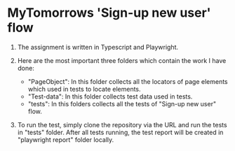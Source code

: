 # MyTomorrows 'Sign-up new user' flow
1. The assignment is written in Typescript and Playwright.

2. Here are the most important three folders which contain the work I have done:
     - "PageObject": In this folder collects all the locators of page elements which used in tests to locate elements.
    - "Test-data": In this folder collects test data used in tests.
    - "tests": In this folders collects all the tests of "Sign-up new user" flow.

3. To run the test, simply clone the repository via the URL and run the tests in "tests" folder. After all tests running, the test report will be created in "playwright report" folder locally. 
